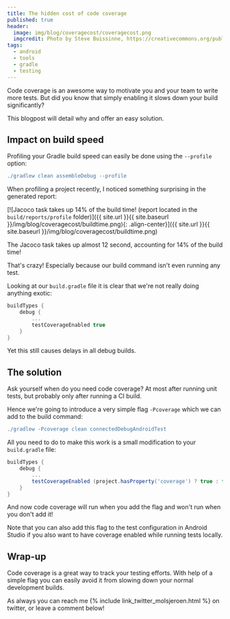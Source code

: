 ```yaml
---
title: The hidden cost of code coverage
published: true
header:
  image: img/blog/coveragecost/coveragecost.png
  imgcredit: Photo by Steve Buissinne, https://creativecommons.org/publicdomain/zero/1.0/deed.en, cropped
tags:
  - android
  - tools
  - gradle
  - testing
---
```

Code coverage is an awesome way to motivate you and your team to write more tests. But did you know that simply enabling it slows down your build significantly?

This blogpost will detail why and offer an easy solution.


## Impact on build speed
Profiling your Gradle build speed can easily be done using the `--profile` option:

```groovy
./gradlew clean assembleDebug --profile
```

When profiling a project recently, I noticed something surprising in the generated report:

[![Jacoco task takes up 14% of the build time! (report located in the `build/reports/profile` folder)]({{ site.url }}{{ site.baseurl }}/img/blog/coveragecost/buildtime.png){: .align-center}]({{ site.url }}{{ site.baseurl }}/img/blog/coveragecost/buildtime.png)

The Jacoco task takes up almost 12 second, accounting for 14% of the build time!

That's crazy! Especially because our build command isn't even running any test.

Looking at our `build.gradle` file it is clear that we're not really doing anything exotic:

```groovy
buildTypes {
    debug {
        ...
        testCoverageEnabled true
    }
}
```

Yet this still causes delays in all debug builds.


## The solution
Ask yourself when do you need code coverage? At most after running unit tests, but probably only after running a CI build.

Hence we're going to introduce a very simple flag `-Pcoverage` which we can add to the build command:

```groovy
./gradlew -Pcoverage clean connectedDebugAndroidTest
```

All you need to do to make this work is a small modification to your `build.gradle` file:

```groovy
buildTypes {
    debug {
        ...
        testCoverageEnabled (project.hasProperty('coverage') ? true : false)
    }
}
```

And now code coverage will run when you add the flag and won't run when you don't add it!

>
Note that you can also add this flag to the test configuration in Android Studio if you also want to have coverage enabled while running tests locally.


## Wrap-up
Code coverage is a great way to track your testing efforts. With help of a simple flag you can easily avoid it from slowing down your normal development builds.

As always you can reach me {% include link_twitter_molsjeroen.html %} on twitter, or leave a comment below!
